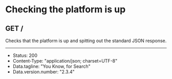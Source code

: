 # Checking the platform is up

## GET /
Checks that the platform is up and spitting out the standard JSON response.

---
* Status: 200
* Content-Type: "application/json; charset=UTF-8"
* Data.tagline: "You Know, for Search"
* Data.version.number: "2.3.4"

